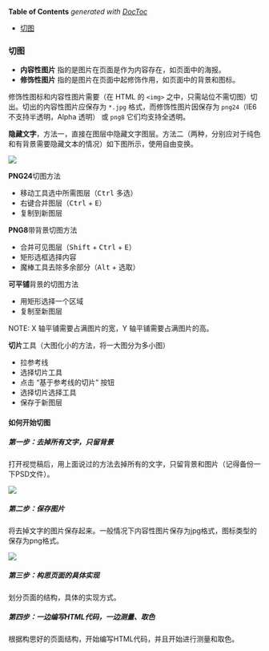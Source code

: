 <!-- START doctoc generated TOC please keep comment here to allow auto update -->
<!-- DON'T EDIT THIS SECTION, INSTEAD RE-RUN doctoc TO UPDATE -->
**Table of Contents**  *generated with [DocToc](https://github.com/thlorenz/doctoc)*

- [切图](#%E5%88%87%E5%9B%BE)

<!-- END doctoc generated TOC please keep comment here to allow auto update -->

### 切图

- **内容性图片** 指的是图片在页面是作为内容存在，如页面中的海报。
- **修饰性图片** 指的是图片在页面中起修饰作用，如页面中的背景和图标。

修饰性图标和内容性图片需要（在 HTML 的 `<img>` 之中，只需站位不需切图）切出。切出的内容性图片应保存为 `*.jpg` 格式，而修饰性图片因保存为 `png24`（IE6 不支持半透明，Alpha 透明） 或 `png8` 它们均支持全透明。

**隐藏文字**，方法一，直接在图层中隐藏文字图层。方法二（两种，分别应对于纯色和有背景需要隐藏文本的情况）如下图所示，使用自由变换。

![](../img/B/btn-remove-text.gif)

**PNG24**切图方法
- 移动工具选中所需图层（<kbd>Ctrl</kbd> 多选）
- 右键合并图层（<kbd>Ctrl</kbd> + <kbd>E</kbd>）
- 复制到新图层

**PNG8**带背景切图方法
- 合并可见图层（<kbd>Shift</kbd> + <kbd>Ctrl</kbd> + <kbd>E</kbd>）
- 矩形选框选择内容
- 魔棒工具去除多余部分（<kbd>Alt</kbd> + 选取）

**可平铺**背景的切图方法
- 用矩形选择一个区域
- 复制至新图层

NOTE: X 轴平铺需要占满图片的宽，Y 轴平铺需要占满图片的高。

**切片**工具（大图化小的方法，将一大图分为多小图）
- 拉参考线
- 选择切片工具
- 点击 “基于参考线的切片” 按钮
- 选择切片选择工具
- 保存于新图层

#### 如何开始切图

##### 第一步：去掉所有文字，只留背景

打开视觉稿后，用上面说过的方法去掉所有的文字，只留背景和图片（记得备份一下PSD文件）。

![](../img/P/photoshop-without-image.png)

##### 第二步：保存图片

将去掉文字的图片保存起来。一般情况下内容性图片保存为jpg格式，图标类型的保存为png格式。

![](../img/P/photoshop-cut-image.png)

##### 第三步：构思页面的具体实现

划分页面的结构，具体的实现方式。

##### 第四步：一边编写HTML代码，一边测量、取色

根据构思好的页面结构，开始编写HTML代码，并且开始进行测量和取色。
